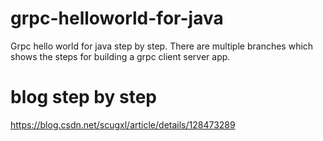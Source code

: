 # grpc-helloworld-for-java
Grpc hello world for java step by step.
There are multiple branches which shows the steps for building a grpc client server app.

# blog step by step
https://blog.csdn.net/scugxl/article/details/128473289
